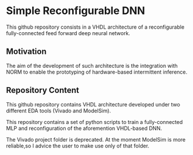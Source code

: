 # Simple Reconfigurable DNN

This github repository consists in a VHDL architecture of a reconfigurable fully-connected feed forward deep neural network.

## Motivation

The aim of the development of such architecture is the integration with NORM to enable the prototyping of hardware-based
intermittent inference.

## Repository Content

This github repository contains VHDL architecture developed under two different EDA tools (Vivado and ModelSim).

This repository contains a set of python scripts to train a fully-connected MLP and reconfiguration of the aforemention
VHDL-based DNN.

The Vivado project folder is deprecated. At the moment ModelSim is more reliable,so I advice the user to make use only of
that folder.
